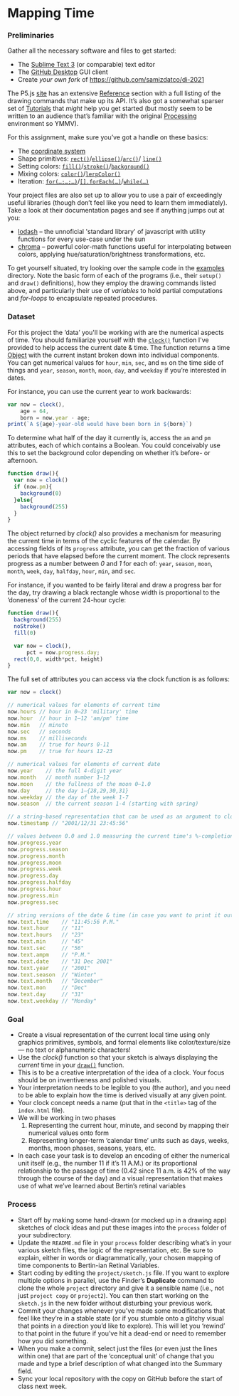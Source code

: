 # Mapping Time

### Preliminaries

Gather all the necessary software and files to get started:

- The [Sublime Text 3](http://www.sublimetext.com) (or comparable) text editor
- The [GitHub Desktop](https://desktop.github.com) GUI client
- Create *your own fork* of https://github.com/samizdatco/di-2021

The P5.js [site](https://p5js.org) has an extensive [Reference](https://p5js.org/reference/) section with a full listing of the drawing commands that make up its API. It’s also got a somewhat sparser set of [Tutorials](https://p5js.org/learn/) that *might* help you get started (but mostly seem to be written to an audience that’s familiar with the original [Processing](http://processing.org/) environment so YMMV).

For this assignment, make sure you’ve got a handle on these basics:

- The [coordinate system](https://processing.org/tutorials/drawing/)
- Shape primitives: [`rect()`](https://p5js.org/reference/#/p5/rect)/[`ellipse()`](https://p5js.org/reference/#/p5/ellipse)/[`arc()`](https://p5js.org/reference/#/p5/arc)/
[`line()`](https://p5js.org/reference/#/p5/line)
- Setting colors: [`fill()`](https://p5js.org/reference/#/p5/fill)/[`stroke()`](https://p5js.org/reference/#/p5/stroke)/[`background()`](https://p5js.org/reference/#/p5/background)
- Mixing colors: [`color()`](https://p5js.org/reference/#/p5/color)/[`lerpColor()`](https://p5js.org/reference/#/p5/lerpColor)
- Iteration: [`for(…;…;…)`](https://developer.mozilla.org/en-US/docs/Web/JavaScript/Reference/Statements/for)/[`[].forEach(…)`](https://developer.mozilla.org/en-US/docs/Web/JavaScript/Reference/Global_Objects/Array/forEach)/[`while(…)`](https://developer.mozilla.org/en-US/docs/Web/JavaScript/Reference/Statements/while)

Your project files are also set up to allow you to use a pair of exceedingly useful libraries (though don’t feel like you need to learn them immediately). Take a look at their documentation pages and see if anything jumps out at you:

* [lodash](https://lodash.com/docs) – the unnoficial 'standard library' of javascript with utility functions for every use-case under the sun
* [chroma](https://vis4.net/chromajs/) – powerful color-math functions useful for interpolating between colors, applying hue/saturation/brightness transformations, etc.

To get yourself situated, try looking over the sample code in the [examples](./examples) directory. Note the basic form of each of the programs (i.e., their `setup()` and `draw()` definitions), how they employ the drawing commands listed above, and particularly their use of *variables* to hold partial computations and *for-loops* to encapsulate repeated procedures.


### Dataset

For this project the ‘data’ you'll be working with are the numerical aspects of time. You should familiarize yourself with the [`clock()`](libraries/clock.js) function I've provided to help access the current date & time. The function returns a time [Object](https://developer.mozilla.org/en-US/docs/Learn/JavaScript/Objects/Basics) with the current instant broken down into individual components. You can get numerical values for `hour`, `min`, `sec`, and `ms` on the time side of things and `year`, `season`, `month`, `moon`, `day`, and `weekday` if you’re interested in dates.

For instance, you can use the current year to work backwards:

```js
var now = clock(),
    age = 64,
    born = now.year - age;
print(`A ${age}-year-old would have been born in ${born}`)
```

To determine what half of the day it currently is, access the `am` and `pm` attributes, each of which contains a Boolean. You could conceivably use this to set the background color depending on whether it’s before- or afternoon.

```js
function draw(){
  var now = clock()
  if (now.pm){
    background(0)
  }else{
    background(255)
  }
}
```

The object returned by *clock()* also provides a mechanism for measuring the current time in terms of the cyclic features of the calendar. By accessing fields of its `progress` attribute, you can get the fraction of various periods that have elapsed before the current moment. The clock represents progress as a number between *0* and *1* for each of: `year`, `season`, `moon`, `month`, `week`, `day`, `halfday`, `hour`, `min`, and `sec`.

For instance, if you wanted to be fairly literal and draw a progress bar for the day, try drawing a black rectangle whose width is proportional to the ‘doneness’ of the current 24-hour cycle:

```js
function draw(){
  background(255)
  noStroke()
  fill(0)

  var now = clock(),
      pct = now.progress.day;
  rect(0,0, width*pct, height)
}
```


The full set of attributes you can access via the clock function is as follows:

```js
var now = clock()

// numerical values for elements of current time
now.hours // hour in 0–23 'military' time
now.hour  // hour in 1–12 'am/pm' time
now.min   // minute
now.sec   // seconds
now.ms    // milliseconds
now.am    // true for hours 0-11
now.pm    // true for hours 12-23

// numerical values for elements of current date
now.year    // the full 4-digit year
now.month   // month number 1–12
now.moon    // the fullness of the moon 0–1.0
now.day     // the day 1–{28,29,30,31}
now.weekday // the day of the week 1-7
now.season  // the current season 1-4 (starting with spring)

// a string-based representation that can be used as an argument to clockStart
now.timestamp // "2001/12/31 23:45:56"

// values between 0.0 and 1.0 measuring the current time's %-completion of various cycles
now.progress.year
now.progress.season
now.progress.month
now.progress.moon
now.progress.week
now.progress.day
now.progress.halfday
now.progress.hour
now.progress.min
now.progress.sec

// string versions of the date & time (in case you want to print it out)
now.text.time    // "11:45:56 P.M."
now.text.hour    // "11"
now.text.hours   // "23"
now.text.min     // "45"
now.text.sec     // "56"
now.text.ampm    // "P.M."
now.text.date    // "31 Dec 2001"
now.text.year    // "2001"
now.text.season  // "Winter"
now.text.month   // "December"
now.text.mon     // "Dec"
now.text.day     // "31"
now.text.weekday // "Monday"
```

### Goal

- Create a visual representation of the current local time using only graphics primitives, symbols, and formal elements like color/texture/size — no text or alphanumeric characters!
- Use the *clock()* function so that your sketch is always displaying the *current* time in your [`draw()`](https://p5js.org/reference/#/p5/draw) function.
- This is to be a creative interpretation of the idea of a clock. Your focus should be on inventiveness and polished visuals.
- Your interpretation needs to be legible to you (the author), and you need to be able to explain how the time is derived visually at any given point.
- Your clock concept needs a name (put that in the `<title>` tag of the `index.html` file).
- We will be working in two phases
    1. Representing the current hour, minute, and second by mapping their numerical values onto form
    2. Representing longer-term ‘calendar time’ units such as days, weeks, months, moon phases, seasons, years, etc.
- In each case your task is to develop an encoding of either the numerical unit itself (e.g., the number 11 if it’s 11 A.M.) or its proportional relationship to the passage of time (0.42 since 11 a.m. is 42% of the way through the course of the day) and a visual representation that makes use of what we’ve learned about Bertin’s retinal variables


### Process

- Start off by making some hand-drawn (or mocked up in a drawing app) sketches of clock ideas and put these images into the `process` folder of your subdirectory.
- Update the `README.md` file in your `process` folder describing what’s in your various sketch files, the logic of the representation, etc. Be sure to explain, either in words or diagrammatically, your chosen mapping of time components to Bertin-ian Retinal Variables.
- Start coding by editing the `project/sketch.js` file. If you want to explore multiple options in parallel, use the Finder’s **Duplicate** command to clone the whole `project` directory and give it a sensible name (i.e., not just `project copy` or `project2`). You can then start working on the `sketch.js` in the new folder without disturbing your previous work.
- Commit your changes whenever you’ve made some modifications that feel like they’re in a stable state (or if you stumble onto a glitchy visual that points in a direction you’d like to explore). This will let you ‘rewind’ to that point in the future if you’ve hit a dead-end or need to remember how you did something.
- When you make a commit, select just the files (or even just the lines within one) that are part of the ‘conceptual unit’ of change that you made and type a brief description of what changed into the Summary field.
- Sync your local repository with the copy on GitHub before the start of class next week.

